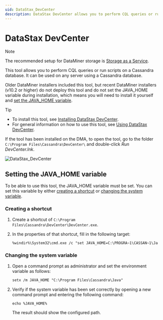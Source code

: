```yaml
---
uid: DataStax_DevCenter
description: DataStax DevCenter allows you to perform CQL queries or run scripts on a Cassandra database. It can be used on any server using a Cassandra database.
---
```


# DataStax DevCenter

> [!NOTE]
> The recommended setup for DataMiner storage is [Storage as a Service](xref:STaaS).

This tool allows you to perform CQL queries or run scripts on a Cassandra database. It can be used on any server using a Cassandra database.

Older DataMiner installers included this tool, but recent DataMiner installers (v10.2 or higher) do not deploy this tool and do not set the JAVA_HOME variable during installation, which means you will need to install it yourself and [set the JAVA_HOME variable](#setting-the-java_home-variable).

> [!TIP]
>
> - To install this tool, see [Installing DataStax DevCenter](https://docs.datastax.com/en/archived/developer/devcenter/doc/devcenter/dcInstallation.html).
> - For general information on how to use this tool, see [Using DataStax DevCenter](https://docs.datastax.com/en/archived/developer/devcenter/doc/devcenter/dcToc.html).

If the tool has been installed on the DMA, to open the tool, go to the folder `C:\Program Files\Cassandra\DevCenter\` and double-click *Run DevCenter.lnk*.

![DataStax_DevCenter](~/develop/images/DataStax_DevCenter.png)

## Setting the JAVA_HOME variable

To be able to use this tool, the JAVA_HOME variable must be set. You can set this variable by either [creating a shortcut](#creating-a-shortcut) or [changing the system variable](#changing-the-system-variable).

### Creating a shortcut

1. Create a shortcut of `C:\Program Files\Cassandra\DevCenter\DevCenter.exe`.

1. In the properties of that shortcut, fill in the following target:

   ```txt
   %windir%\System32\cmd.exe /c "set JAVA_HOME=C:\PROGRA~1\CASSAN~1\Java && set PATH=C:\PROGRA~1\CASSAN~1\Java\bin;%PATH% && start C:\PROGRA~1\CASSAN~1\DEVCEN~1\DEVCEN~1.EXE"
   ```

### Changing the system variable

1. Open a command prompt as administrator and set the environment variable as follows:

   ```txt
   setx /m JAVA_HOME "C:\Program Files\Cassandra\Java"
   ```

1. Verify if the system variable has been set correctly by opening a new command prompt and entering the following command:

   ```txt
   echo %JAVA_HOME%
   ```

   The result should show the configured path.
